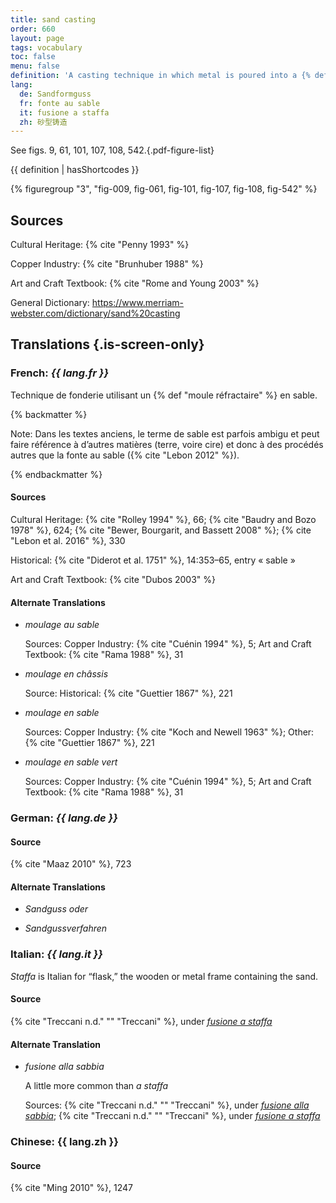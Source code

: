 ```yaml
---
title: sand casting
order: 660
layout: page
tags: vocabulary
toc: false
menu: false
definition: 'A casting technique in which metal is poured into a {% def "piece mold" %} made of a specific type of sand that is bound by clay (or oil or resin in modern foundries). The piece mold is made by ramming the sand around a rigid {% def "model" %} or {% def "chef-modèle" %} within stacked metal frames (aka flasks). See [GI§2.4.1](/intro/#s2-4-1).'
lang:
  de: Sandformguss
  fr: fonte au sable
  it: fusione a staffa
  zh: 砂型铸造
---
```


See figs. 9, 61, 101, 107, 108, 542.{.pdf-figure-list}

{{ definition | hasShortcodes }}

{% figuregroup "3", "fig-009, fig-061, fig-101, fig-107, fig-108, fig-542" %}

## Sources

Cultural Heritage: {% cite "Penny 1993" %}

Copper Industry: {% cite "Brunhuber 1988" %}

Art and Craft Textbook: {% cite "Rome and Young 2003" %}

General Dictionary: <https://www.merriam-webster.com/dictionary/sand%20casting>

## Translations {.is-screen-only}

<div class="accordion">

### **French**: *{{ lang.fr }}*

Technique de fonderie utilisant un {% def "moule réfractaire" %} en sable.

{% backmatter %}

Note: Dans les textes anciens, le terme de sable est parfois ambigu et peut faire référence à d’autres matières (terre, voire cire) et donc à des procédés autres que la fonte au sable ({% cite "Lebon 2012" %}).

{% endbackmatter %}

#### Sources

Cultural Heritage: {% cite "Rolley 1994" %}, 66; {% cite "Baudry and Bozo 1978" %}, 624; {% cite "Bewer, Bourgarit, and Bassett 2008" %}; {% cite "Lebon et al. 2016" %}, 330

Historical: {% cite "Diderot et al. 1751" %}, 14:353–65, entry « sable »

Art and Craft Textbook: {% cite "Dubos 2003" %}

#### Alternate Translations

- *moulage au sable*

    Sources: Copper Industry: {% cite "Cuénin 1994" %}, 5; Art and Craft Textbook: {% cite "Rama 1988" %}, 31

- *moulage en châssis*

    Source: Historical: {% cite "Guettier 1867" %}, 221

- *moulage en sable*

    Sources: Copper Industry: {% cite "Koch and Newell 1963" %}; Other: {% cite "Guettier 1867" %}, 221

- *moulage en sable vert*

    Sources: Copper Industry: {% cite "Cuénin 1994" %}, 5; Art and Craft Textbook: {% cite "Rama 1988" %}, 31

### **German**: *{{ lang.de }}*

#### Source

{% cite "Maaz 2010" %}, 723

#### Alternate Translations

- *Sandguss oder*

- *Sandgussverfahren*

### **Italian**: *{{ lang.it }}*

*Staffa* is Italian for “flask,” the wooden or metal frame containing the sand.

#### Source

{% cite "Treccani n.d." "" "Treccani" %}, under [*fusione a staffa*](https://www.treccani.it/enciclopedia/fusione_%28Enciclopedia-Italiana%29/)

#### Alternate Translation

- *fusione alla sabbia*

    A little more common than *a staffa*

    Sources: {% cite "Treccani n.d." "" "Treccani" %}, under [*fusione alla sabbia*](http://www.treccani.it/vocabolario/ricerca/fusione-alla-sabbia/); {% cite "Treccani n.d." "" "Treccani" %}, under [*fusione a staffa*](https://www.treccani.it/enciclopedia/fusione_%28Enciclopedia-Italiana%29/)

### **Chinese**: <span lang="zh">{{ lang.zh }}</span>

#### Source

{% cite "Ming 2010" %}, 1247

</div>
